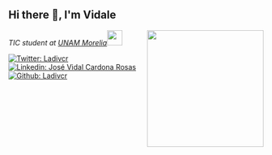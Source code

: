

<!--
**Ladivcr/Ladivcr** is a ✨ _special_ ✨ repository because its `README.md` (this file) appears on your GitHub profile.
-->
<h2>Hi there 👋, I'm Vidale</h2>
<img align='right' src="https://media.giphy.com/media/M9gbBd9nbDrOTu1Mqx/giphy.gif" width="230">
<p><em>TIC student at <a href="http://www.enesmorelia.unam.mx/">UNAM Morelia</a><img src="https://media.giphy.com/media/WUlplcMpOCEmTGBtBW/giphy.gif" width="30"> 
</em></p>

[![Twitter: Ladivcr](https://img.shields.io/twitter/follow/Ladivcr?style=social)](https://twitter.com/Ladivcr)
[![Linkedin: José Vidal Cardona Rosas](https://img.shields.io/badge/-Vidale-blue?style=flat-square&logo=Linkedin&logoColor=white&link=https://www.linkedin.com/in/Vidale-p-singh/)](https://www.linkedin.com/in/jos%C3%A9-vidal-cardona-rosas-006010179/)
[![Github: Ladivcr](https://img.shields.io/github/followers/anmol098?label=Follow&style=social)](https://github.com/Ladivcr)
